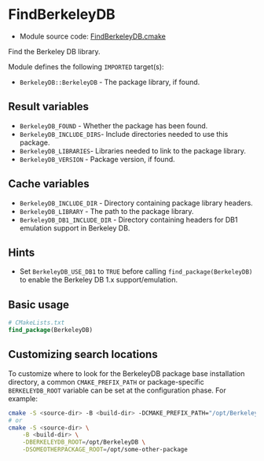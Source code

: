 <!-- This is auto-generated file. -->
# FindBerkeleyDB

* Module source code: [FindBerkeleyDB.cmake](https://github.com/petk/php-build-system/blob/master/cmake/cmake/modules/FindBerkeleyDB.cmake)

Find the Berkeley DB library.

Module defines the following `IMPORTED` target(s):

* `BerkeleyDB::BerkeleyDB` - The package library, if found.

## Result variables

* `BerkeleyDB_FOUND` - Whether the package has been found.
* `BerkeleyDB_INCLUDE_DIRS`- Include directories needed to use this package.
* `BerkeleyDB_LIBRARIES`- Libraries needed to link to the package library.
* `BerkeleyDB_VERSION` - Package version, if found.

## Cache variables

* `BerkeleyDB_INCLUDE_DIR` - Directory containing package library headers.
* `BerkeleyDB_LIBRARY` - The path to the package library.
* `BerkeleyDB_DB1_INCLUDE_DIR` - Directory containing headers for DB1 emulation
  support in Berkeley DB.

## Hints

* Set `BerkeleyDB_USE_DB1` to `TRUE` before calling `find_package(BerkeleyDB)`
  to enable the Berkeley DB 1.x support/emulation.

## Basic usage

```cmake
# CMakeLists.txt
find_package(BerkeleyDB)
```

## Customizing search locations

To customize where to look for the BerkeleyDB package base
installation directory, a common `CMAKE_PREFIX_PATH` or
package-specific `BERKELEYDB_ROOT` variable can be set at
the configuration phase. For example:

```sh
cmake -S <source-dir> -B <build-dir> -DCMAKE_PREFIX_PATH="/opt/BerkeleyDB;/opt/some-other-package"
# or
cmake -S <source-dir> \
    -B <build-dir> \
    -DBERKELEYDB_ROOT=/opt/BerkeleyDB \
    -DSOMEOTHERPACKAGE_ROOT=/opt/some-other-package
```
